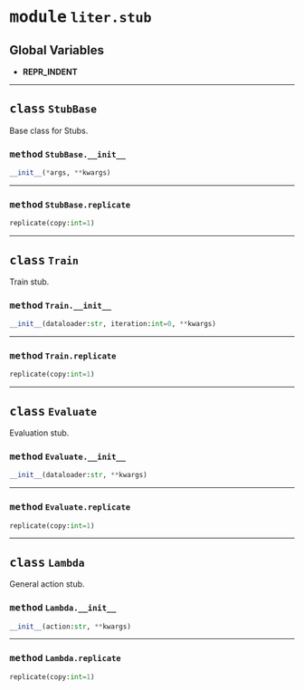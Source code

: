 <!-- markdownlint-disable -->

# <kbd>module</kbd> `liter.stub`




**Global Variables**
---------------
- **REPR_INDENT**


---

## <kbd>class</kbd> `StubBase`
Base class for Stubs. 

### <kbd>method</kbd> `StubBase.__init__`

```python
__init__(*args, **kwargs)
```








---

### <kbd>method</kbd> `StubBase.replicate`

```python
replicate(copy:int=1)
```






---

## <kbd>class</kbd> `Train`
Train stub. 

### <kbd>method</kbd> `Train.__init__`

```python
__init__(dataloader:str, iteration:int=0, **kwargs)
```








---

### <kbd>method</kbd> `Train.replicate`

```python
replicate(copy:int=1)
```






---

## <kbd>class</kbd> `Evaluate`
Evaluation stub. 

### <kbd>method</kbd> `Evaluate.__init__`

```python
__init__(dataloader:str, **kwargs)
```








---

### <kbd>method</kbd> `Evaluate.replicate`

```python
replicate(copy:int=1)
```






---

## <kbd>class</kbd> `Lambda`
General action stub. 

### <kbd>method</kbd> `Lambda.__init__`

```python
__init__(action:str, **kwargs)
```








---

### <kbd>method</kbd> `Lambda.replicate`

```python
replicate(copy:int=1)
```






